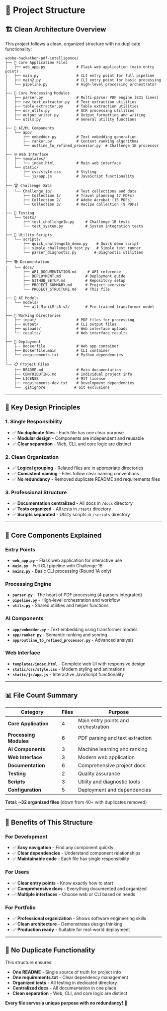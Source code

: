 # 📁 Project Structure

## 🏗️ **Clean Architecture Overview**

This project follows a clean, organized structure with no duplicate functionality:

```
adobe-hackathon-pdf-intelligence/
├── 📄 Core Application Files
│   ├── web_app.py              # Flask web application (main entry point)
│   ├── main.py                 # CLI entry point for full pipeline
│   ├── main2.py                # CLI entry point for basic processing
│   └── pipeline.py             # High-level processing orchestrator
│
├── 🔧 Core Processing Modules
│   ├── parser.py               # Multi-parser PDF engine (831 lines)
│   ├── raw_text_extractor.py   # Text extraction utilities
│   ├── table_extractor.py      # Table extraction utilities
│   ├── ocr_utils.py            # OCR processing utilities
│   ├── output_writer.py        # Output formatting and writing
│   └── utils.py                # General utility functions
│
├── 🤖 AI/ML Components
│   └── app/
│       ├── embedder.py         # Text embedding generation
│       ├── ranker.py           # Content ranking algorithms
│       └── outline_to_refined_processor.py  # Challenge 1B processor
│
├── 🌐 Web Interface
│   ├── templates/
│   │   └── index.html          # Main web interface
│   └── static/
│       ├── css/style.css       # Styling
│       └── js/app.js           # JavaScript functionality
│
├── 🏆 Challenge Data
│   └── Challenge_1b/           # Test collections and data
│       ├── Collection 1/       # Travel planning (7 PDFs)
│       ├── Collection 2/       # Adobe Acrobat (15 PDFs)
│       └── Collection 3/       # Recipe collection (9 PDFs)
│
├── 🧪 Testing
│   └── tests/
│       ├── test_challenge1b.py     # Challenge 1B tests
│       └── test_system.py          # System integration tests
│
├── 📜 Utility Scripts
│   └── scripts/
│       ├── quick_challenge1b_demo.py    # Quick demo script
│       ├── simple_challenge1b_test.py   # Simple test runner
│       └── parser_diagnostic.py        # Diagnostic utilities
│
├── 📚 Documentation
│   └── docs/
│       ├── API_DOCUMENTATION.md     # API reference
│       ├── DEPLOYMENT.md           # Deployment guide
│       ├── GITHUB_SETUP.md         # Repository setup
│       ├── PROJECT_SUMMARY.md      # Project overview
│       └── PROJECT_STRUCTURE.md    # This file
│
├── 🤖 AI Models
│   └── models/
│       └── all-MiniLM-L6-v2/       # Pre-trained transformer model
│
├── 📁 Working Directories
│   ├── input/                  # PDF files for processing
│   ├── output/                 # CLI output files
│   ├── uploads/                # Web interface uploads
│   └── results/                # Web interface results
│
├── 🐳 Deployment
│   ├── Dockerfile              # Web app container
│   ├── Dockerfile.main         # CLI container
│   └── requirements.txt        # Python dependencies
│
└── 📋 Project Files
    ├── README.md               # Main documentation
    ├── CONTRIBUTING.md         # Individual project info
    ├── LICENSE                 # MIT license
    ├── requirements-dev.txt    # Development dependencies
    └── .gitignore             # Git exclusions
```

---

## 🎯 **Key Design Principles**

### **1. Single Responsibility**
- ✅ **No duplicate files** - Each file has one clear purpose
- ✅ **Modular design** - Components are independent and reusable
- ✅ **Clear separation** - Web, CLI, and core logic are distinct

### **2. Clean Organization**
- ✅ **Logical grouping** - Related files are in appropriate directories
- ✅ **Consistent naming** - Files follow clear naming conventions
- ✅ **No redundancy** - Removed duplicate README and requirements files

### **3. Professional Structure**
- ✅ **Documentation centralized** - All docs in `/docs` directory
- ✅ **Tests organized** - All tests in `/tests` directory
- ✅ **Scripts separated** - Utility scripts in `/scripts` directory

---

## 🔧 **Core Components Explained**

### **Entry Points**
- **`web_app.py`** - Flask web application for interactive use
- **`main.py`** - Full CLI pipeline with Challenge 1B
- **`main2.py`** - Basic CLI processing (Round 1A only)

### **Processing Engine**
- **`parser.py`** - The heart of PDF processing (4 parsers integrated)
- **`pipeline.py`** - High-level orchestration and workflow
- **`utils.py`** - Shared utilities and helper functions

### **AI Components**
- **`app/embedder.py`** - Text embedding using transformer models
- **`app/ranker.py`** - Semantic ranking and scoring
- **`app/outline_to_refined_processor.py`** - Advanced analysis

### **Web Interface**
- **`templates/index.html`** - Complete web UI with responsive design
- **`static/css/style.css`** - Modern styling and animations
- **`static/js/app.js`** - Interactive JavaScript functionality

---

## 📊 **File Count Summary**

| Category | Files | Purpose |
|----------|-------|---------|
| **Core Application** | 4 | Main entry points and orchestration |
| **Processing Modules** | 6 | PDF parsing and text extraction |
| **AI Components** | 3 | Machine learning and ranking |
| **Web Interface** | 3 | Modern web application |
| **Documentation** | 6 | Comprehensive project docs |
| **Testing** | 2 | Quality assurance |
| **Scripts** | 3 | Utility and diagnostic tools |
| **Configuration** | 5 | Deployment and dependencies |

**Total: ~32 organized files** (down from 40+ with duplicates removed)

---

## 🚀 **Benefits of This Structure**

### **For Development**
- ✅ **Easy navigation** - Find any component quickly
- ✅ **Clear dependencies** - Understand component relationships
- ✅ **Maintainable code** - Each file has single responsibility

### **For Users**
- ✅ **Clear entry points** - Know exactly how to start
- ✅ **Comprehensive docs** - Everything documented and organized
- ✅ **Multiple interfaces** - Choose web or CLI based on needs

### **For Portfolio**
- ✅ **Professional organization** - Shows software engineering skills
- ✅ **Clean architecture** - Demonstrates design thinking
- ✅ **Production ready** - Suitable for real-world deployment

---

## 🎯 **No Duplicate Functionality**

This structure ensures:
- **One README** - Single source of truth for project info
- **One requirements.txt** - Clear dependency management
- **Organized tests** - All testing in dedicated directory
- **Centralized docs** - All documentation in one place
- **Clean separation** - Web, CLI, and core logic are distinct

**Every file serves a unique purpose with no redundancy!** 🎉
